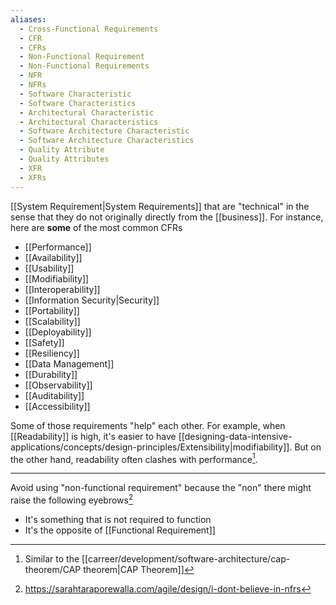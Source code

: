 ```yaml
---
aliases:
  - Cross-Functional Requirements
  - CFR
  - CFRs
  - Non-Functional Requirement
  - Non-Functional Requirements
  - NFR
  - NFRs
  - Software Characteristic
  - Software Characteristics
  - Architectural Characteristic
  - Architectural Characteristics
  - Software Architecture Characteristic
  - Software Architecture Characteristics
  - Quality Attribute
  - Quality Attributes
  - XFR
  - XFRs
---
```


[[System Requirement|System Requirements]] that are "technical" in the sense that they do not originally directly from the [[business]]. For instance, here are **some** of the most common CFRs

- [[Performance]]
- [[Availability]]
- [[Usability]]
- [[Modifiability]]
- [[Interoperability]]
- [[Information Security|Security]]
- [[Portability]]
- [[Scalability]]
- [[Deployability]]
- [[Safety]]
- [[Resiliency]]
- [[Data Management]]
- [[Durability]]
- [[Observability]]
- [[Auditability]]
- [[Accessibility]]

Some of those requirements "help" each other. For example, when [[Readability]] is high, it's easier to have [[designing-data-intensive-applications/concepts/design-principles/Extensibility|modifiability]]. But on the other hand, readability often clashes with performance[^2].

---

Avoid using "non-functional requirement" because the "non" there might raise the following eyebrows[^1]

- It's something that is not required to function
- It's the opposite of [[Functional Requirement]]

[^1]: https://sarahtaraporewalla.com/agile/design/i-dont-believe-in-nfrs

[^2]: Similar to the [[carreer/development/software-architecture/cap-theorem/CAP theorem|CAP Theorem]]
